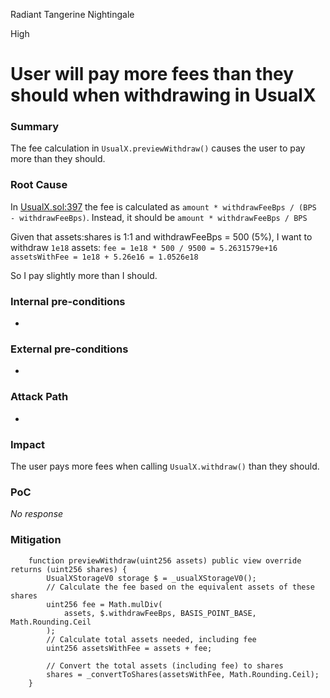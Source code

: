Radiant Tangerine Nightingale

High

# User will pay more fees than they should when withdrawing in UsualX

### Summary

The fee calculation in `UsualX.previewWithdraw()` causes the user to pay more than they should.

### Root Cause

In [UsualX.sol:397](https://github.com/sherlock-audit/2024-10-usual-labs-v1/blob/main/pegasus/packages/solidity/src/vaults/UsualX.sol#L397) the fee is calculated as `amount * withdrawFeeBps / (BPS - withdrawFeeBps)`. Instead, it should be `amount * withdrawFeeBps / BPS`

Given that assets:shares is 1:1 and withdrawFeeBps = 500 (5%), I want to withdraw `1e18` assets:
`fee = 1e18 * 500 / 9500 = 5.2631579e+16`
`assetsWithFee = 1e18 + 5.26e16 = 1.0526e18`

So I pay slightly more than I should.

### Internal pre-conditions

-

### External pre-conditions

-

### Attack Path

-

### Impact

The user pays more fees when calling `UsualX.withdraw()` than they should.

### PoC

_No response_

### Mitigation

```sol
    function previewWithdraw(uint256 assets) public view override returns (uint256 shares) {
        UsualXStorageV0 storage $ = _usualXStorageV0();
        // Calculate the fee based on the equivalent assets of these shares
        uint256 fee = Math.mulDiv(
            assets, $.withdrawFeeBps, BASIS_POINT_BASE, Math.Rounding.Ceil
        );
        // Calculate total assets needed, including fee
        uint256 assetsWithFee = assets + fee;

        // Convert the total assets (including fee) to shares
        shares = _convertToShares(assetsWithFee, Math.Rounding.Ceil);
    }
```